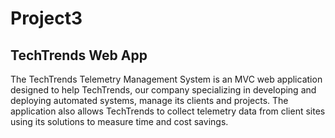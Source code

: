 # Project3
## TechTrends Web App
The TechTrends Telemetry Management System is an MVC web application designed to help TechTrends, our company specializing in developing and deploying automated systems, manage its clients and projects. The application also allows TechTrends to collect telemetry data from client sites using its solutions to measure time and cost savings.
